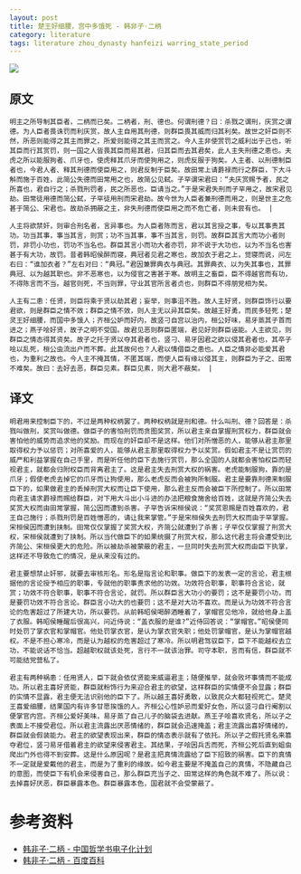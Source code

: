```yaml
---
layout: post
title: 楚王好细腰，宫中多饿死 - 韩非子·二柄
category: literature
tags: literature zhou_dynasty hanfeizi warring_state_period
---
```

![](https://cdn.kelu.org/blog/tags/literature.jpg)

## 原文

	明主之所导制其臣者，二柄而已矣。二柄者，刑、德也。何谓刑德？曰：杀戮之谓刑，庆赏之谓德。为人臣者畏诛罚而利庆赏，故人主自用其刑德，则群臣畏其威而归其利矣。故世之奸臣则不然，所恶则能得之其主而罪之，所爱则能得之其主而赏之。今人主非使赏罚之威利出于己也，听其臣而行其赏罚，则一国之人皆畏其臣而易其君，归其臣而去其君矣，此人主失刑德之患也。夫虎之所以能服狗者、爪牙也，使虎释其爪牙而使狗用之，则虎反服于狗矣。人主者、以刑德制臣者也，今君人者、释其刑德而使臣用之，则君反制于臣矣。故田常上请爵禄而行之群臣，下大斗斛而施于百姓，此简公失德而田常用之也，故简公见弑。子罕谓宋君曰：“夫庆赏赐予者，民之所喜也，君自行之；杀戮刑罚者，民之所恶也，臣请当之。”于是宋君失刑而子罕用之，故宋君见劫。田常徒用德而简公弑，子罕徒用刑而宋君劫。故今世为人臣者兼刑德而用之，则是世主之危甚于简公、宋君也。故劫杀拥蔽之主，非失刑德而使臣用之而不危亡者，则未尝有也。 |

	人主将欲禁奸，则审合刑名者，言异事也。为人臣者陈而言，君以其言授之事，专以其事责其功。功当其事，事当其言，则赏；功不当其事，事不当其言，则罚。故群臣其言大而功小者则罚，非罚小功也，罚功不当名也。群臣其言小而功大者亦罚，非不说于大功也，以为不当名也害甚于有大功，故罚。昔者韩昭侯醉而寝，典冠者见君之寒也，故加衣于君之上，觉寝而说，问左右曰：“谁加衣者？”左右对曰：“典冠。”君因兼罪典衣与典冠。其罪典衣、以为失其事也，其罪典冠、以为越其职也。非不恶寒也，以为侵官之害甚于寒。故明主之畜臣，臣不得越官而有功，不得陈言而不当。越官则死，不当则罪，守业其官所言者贞也，则群臣不得朋党相为矣。
	
	人主有二患：任贤，则臣将乘于贤以劫其君；妄举，则事沮不胜。故人主好贤，则群臣饰行以要君欲，则是群臣之情不效；群臣之情不效，则人主无以异其臣矣。故越王好勇，而民多轻死；楚灵王好细腰，而国中多饿人；齐桓公妒而好内，故竖刁自宫以治内，桓公好味，易牙蒸其子首而进之；燕子哙好贤，故子之明不受国。故君见恶则群臣匿端，君见好则群臣诬能。人主欲见，则群臣之情态得其资矣。故子之托于贤以夺其君者也，竖刁、易牙因君之欲以侵其君者也，其卒子哙以乱死，桓公虫流出户而不葬。此其故何也？人君以情借臣之患也。人臣之情非必能爱其君也，为重利之故也。今人主不掩其情，不匿其端，而使人臣有缘以侵其主，则群臣为子之、田常不难矣。故曰：去好去恶，群臣见素。群臣见素，则大君不蔽矣。 |

## 译文

	明君用来控制臣下的，不过是两种权柄罢了。两种权柄就是刑和德。什么叫刑、德？回答是：杀戮叫做刑，奖赏叫做德。做臣子的害怕刑罚而贪图奖赏，所以君主亲自掌握刑赏权力，群臣就会害怕他的威势而追求他的奖励。而现在的奸臣却不是这样。他们对所憎恶的人，能够从君主那里取得权力予以惩罚；对所喜爱的人，能够从君主那里取得权力予以奖赏。假如君主不是让赏罚的威严和利益掌握在自己手里，而是听任他的臣下去施行赏罚，那么全国的人就都会害怕权臣而轻视君主，就都会归附权臣而背离君主了。这是君主失去刑赏大权的祸害。老虎能制服狗，靠的是爪牙；假使老虎去掉它的爪牙而让狗使用，那么老虎反而会被狗所制服。君主是要靠刑德来制服臣下的，如果做君主的丢掉刑赏大权而让臣下使用，那么君主反而会被臣下所控制了。所以田常向君主请求爵禄而赐给群臣，对下用大斗出小斗进的办法把粮食施舍给百姓，这就是齐简公失去奖赏大权而由田常掌握，简公因而遭到杀害。子罕告诉宋桓侯说：“奖赏恩赐是百姓喜欢的，君王自己施行；杀戮刑罚是百姓憎恶的，请让我来掌管。”于是宋桓侯失去刑罚大权而由于罕掌握。宋桓侯因而遭到挟制。田常仅仅掌握了奖赏大权，齐简公就遭到了杀害；子罕仅仅掌握了刑赏大权，宋桓侯就遭到了挟制。所以当代做臣下的如果统摄了刑赏大权，那么这代君主将会遭受到比齐简公、宋桓侯更大的危险。所以被劫杀被蒙蔽的君主，一旦同时失去刑赏大权而由臣下执掌，这样还不导致危亡的情况，是从来没有过的。
	
	君主要想禁止奸邪，就要去审核形名。形名是指言论和职事。做臣下的发表一定的言论，君主根据他的言论授予相应的职事，专就他的职事责求他的功效。功效符合职事，职事符合言论，就赏；功效不符合职事，职事不符合言论，就罚。所以群臣言大功小的要罚；这不是要罚小功，而是要罚功效不符合言论。群臣言小功大的也要罚；这不是对大功不喜欢。而是认为功效不符合言论的危害超过了所建大功，所以要罚。从前韩昭侯喝醉酒睡着了，掌帽官见他冷，就给他身上盖了衣服。韩昭侯睡醒后很高兴，问近侍说：“盖衣服的是谁?”近侍回答说：“掌帽官。”昭侯便同时处罚了掌衣官和掌帽官。他处罚掌衣官，是认为掌衣官失职；他处罚掌帽官，是认为掌帽官越权。不是不担心寒冷，而是认为越权的危害超过了寒冷。所以明君驾驭臣下，臣下不能越权去立功，不能说话不恰当。超越职权就该处死，言行不一就该治罪。司守本职，言而有信，群臣就不可能结党营私了。
	
	君主有两种祸患：任用贤人，臣下就会依仗贤能来威逼君主；随便推举，就会败坏事情而不能成功。所以君主喜好贤能，群臣就粉饰行为来迎合君主的欲望，这样群臣的实情便不会显露；群臣的实情不显露，君主便无法识别他的臣下了。所以越王喜好勇敢，以致民众大都轻视死亡。楚灵王喜爱细腰，结果国内有许多甘愿挨饿的人。齐桓公心性妒忌而爱好女色，所以竖刁自行阉割以便掌官内宫。齐桓公爱好美味，易牙蒸了自己儿子的脑袋去进献。燕王子哙喜欢贤名，所以子之表面上不接受君位。所以君主流露出厌恶情绪的，群臣就会迅速掩盖；君主流露出喜好情绪的，群臣就会假装能力。君主的欲望表现出来，群臣的情态表示就有了依托。所以子之假托贤名来篡夺君位，竖刁易牙借着君主的欲望来侵害君主。其结果，子哙因兵舌而死，齐桓公死后直到蛆虫爬出门外也得不到安葬。这是什么原因呢？是君主把真情流露给了臣下招致的祸害。臣下的真情不一定就是爱戴他的君主，而是为了重利的缘故。如今君主要是不掩盖自己的真情，不隐藏自己的意图，而使臣下有机会来侵害自己，那么群臣充当子之、田常这样的角色就不难了。所以说：去掉喜好厌恶，群臣暴露本色。群臣暴露本色，国君就不会受蒙蔽了。

# 参考资料

* [韩非子·二柄 - 中国哲学书电子化计划](http://ctext.org/hanfeizi/er-bing/zhs)
* [韩非子·二柄 - 百度百科](https://baike.baidu.com/item/韩非子·二柄/19828820)